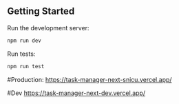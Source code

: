 ## Getting Started

Run the development server:

```bash
npm run dev
```

Run tests:

```bash
npm run test
```

#Production:
https://task-manager-next-snicu.vercel.app/

#Dev
https://task-manager-next-dev.vercel.app/
